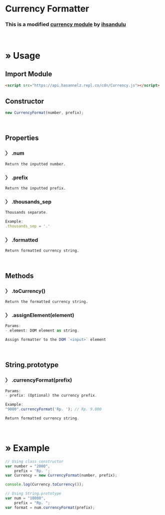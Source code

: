 # Currency Formatter
### This is a modified [currency module](https://github.com/ihsandulu/rupiahnumerik) by [ihsandulu](https://github.com/ihsandulu/)

<br>

# » Usage
## Import Module
```html
<script src="https://api.hasannelz.repl.co/cdn/Currency.js"></script>
```

## Constructor
```js
new CurrencyFormat(number, prefix);
```

<br>

## Properties
### 〉 .num
```
Return the inputted number.
```
### 〉 .prefix
```
Return the inputted prefix.
```
### 〉 .thousands_sep
```js
Thousands separate.

Example:
.thousands_sep = '.'
```
### 〉 .formatted
```
Return formatted currency string.
```

<br>

## Methods
### 〉 .toCurrency()
```
Return the formatted currency string.
```
### 〉 .assignElement(element)
```js
Params:
- element: DOM element as string. 

Assign formatter to the DOM `<input>` element
```

<br>

## String.prototype
### 〉 .currencyFormat(prefix)
```js
Params:
- prefix: (Optional) the currency prefix.

Example:
"9000".currencyFormat('Rp. '); // Rp. 9.000

Return formatted currency string.
```

<br>

# » Example
```js
// Using class constructor
var number = "2000",
    prefix = 'Rp. ';
var Currency = new CurrencyFormat(number, prefix);

console.log(Currency.toCurrency());

// Using String.prototype
var num = "10000",
    prefix = "Rp. ";
var format = num.currencyFormat(prefix);
```
